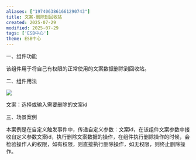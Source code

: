 ```yaml
---
aliases: ["1974063861661290743"]
title: 文案-删除到回收站
created: 2025-07-29
modified: 2025-07-29
tags: ['ESB中心']
theme: ESB中心
---
```


一、组件功能

该组件用于将自己有权限的正常使用的文案数据删除到回收站。

二、组件用法

![](https://myhelpdoc.oss-cn-heyuan.aliyuncs.com/mdimages/ac3bdb710cbf1fc958bdc13b9d7d0b22.jpg)

文案：选择或输入需要删除的文案id

三、场景案例

本案例是在自定义触发事件中，传递自定义参数：文案id，在该组件文案参数中接收自定义参数文案id，执行删除文案数据的操作，在组件执行删除操作的时候，会检验操作人的权限，如有权限，则直接执行删除操作，如无权限，则终止删除操作。

